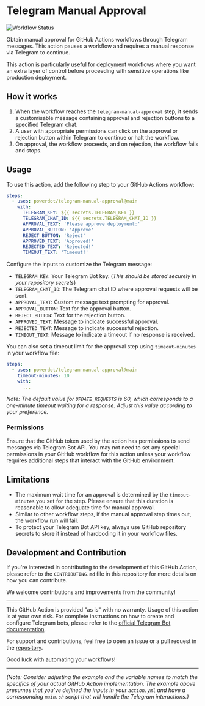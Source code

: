 # Telegram Manual Approval

![Workflow Status](https://github.com/powerdot/telegram-manual-approval/actions/workflows/main.yml/badge.svg)

Obtain manual approval for GitHub Actions workflows through Telegram messages. This action pauses a workflow and requires a manual response via Telegram to continue.

This action is particularly useful for deployment workflows where you want an extra layer of control before proceeding with sensitive operations like production deployment.

## How it works

1. When the workflow reaches the `telegram-manual-approval` step, it sends a customisable message containing approval and rejection buttons to a specified Telegram chat.
2. A user with appropriate permissions can click on the approval or rejection button within Telegram to continue or halt the workflow.
3. On approval, the workflow proceeds, and on rejection, the workflow fails and stops.

## Usage

To use this action, add the following step to your GitHub Actions workflow:

```yaml
steps:
  - uses: powerdot/telegram-manual-approval@main
    with:
      TELEGRAM_KEY: ${{ secrets.TELEGRAM_KEY }}
      TELEGRAM_CHAT_ID: ${{ secrets.TELEGRAM_CHAT_ID }}
      APPROVAL_TEXT: 'Please approve deployment:'
      APPROVAL_BUTTON: 'Approve'
      REJECT_BUTTON: 'Reject'
      APPROVED_TEXT: 'Approved!'
      REJECTED_TEXT: 'Rejected!'
      TIMEOUT_TEXT: 'Timeout!'
```

Configure the inputs to customize the Telegram message:
- `TELEGRAM_KEY`: Your Telegram Bot key. (*This should be stored securely in your repository secrets*)
- `TELEGRAM_CHAT_ID`: The Telegram chat ID where approval requests will be sent.
- `APPROVAL_TEXT`: Custom message text prompting for approval.
- `APPROVAL_BUTTON`: Text for the approval button.
- `REJECT_BUTTON`: Text for the rejection button.
- `APPROVED_TEXT`: Message to indicate successful approval.
- `REJECTED_TEXT`: Message to indicate successful rejection.
- `TIMEOUT_TEXT`: Message to indicate a timeout if no response is received.

You can also set a timeout limit for the approval step using `timeout-minutes` in your workflow file:

```yaml
steps:
  - uses: powerdot/telegram-manual-approval@main
    timeout-minutes: 10
    with:
      ...
```

*Note: The default value for `UPDATE_REQUESTS` is 60, which corresponds to a one-minute timeout waiting for a response. Adjust this value according to your preference.*

### Permissions

Ensure that the GitHub token used by the action has permissions to send messages via Telegram Bot API. You may not need to set any special permissions in your GitHub workflow for this action unless your workflow requires additional steps that interact with the GitHub environment.

## Limitations

- The maximum wait time for an approval is determined by the `timeout-minutes` you set for the step. Please ensure that this duration is reasonable to allow adequate time for manual approval.
- Similar to other workflow steps, if the manual approval step times out, the workflow run will fail.
- To protect your Telegram Bot API key, always use GitHub repository secrets to store it instead of hardcoding it in your workflow files.

## Development and Contribution

If you're interested in contributing to the development of this GitHub Action, please refer to the `CONTRIBUTING.md` file in this repository for more details on how you can contribute.

We welcome contributions and improvements from the community!

---
This GitHub Action is provided "as is" with no warranty. Usage of this action is at your own risk. For complete instructions on how to create and configure Telegram bots, please refer to the [official Telegram Bot documentation](https://core.telegram.org/bots).

For support and contributions, feel free to open an issue or a pull request in the [repository](https://github.com/powerdot/telegram-manual-approval).

Good luck with automating your workflows!

---

*(Note: Consider adjusting the example and the variable names to match the specifics of your actual GitHub Action implementation. The example above presumes that you've defined the inputs in your `action.yml` and have a corresponding `main.sh` script that will handle the Telegram interactions.)*
